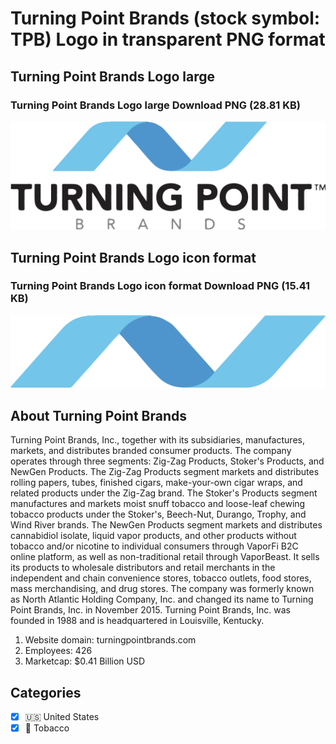 # Turning Point Brands (stock symbol: TPB) Logo in transparent PNG format

## Turning Point Brands Logo large

### Turning Point Brands Logo large Download PNG (28.81 KB)

![Turning Point Brands Logo large Download PNG (28.81 KB)](/img/orig/TPB_BIG-f72ceaa2.png)

## Turning Point Brands Logo icon format

### Turning Point Brands Logo icon format Download PNG (15.41 KB)

![Turning Point Brands Logo icon format Download PNG (15.41 KB)](/img/orig/TPB-08b19a65.png)

## About Turning Point Brands

Turning Point Brands, Inc., together with its subsidiaries, manufactures, markets, and distributes branded consumer products. The company operates through three segments: Zig-Zag Products, Stoker's Products, and NewGen Products. The Zig-Zag Products segment markets and distributes rolling papers, tubes, finished cigars, make-your-own cigar wraps, and related products under the Zig-Zag brand. The Stoker's Products segment manufactures and markets moist snuff tobacco and loose-leaf chewing tobacco products under the Stoker's, Beech-Nut, Durango, Trophy, and Wind River brands. The NewGen Products segment markets and distributes cannabidiol isolate, liquid vapor products, and other products without tobacco and/or nicotine to individual consumers through VaporFi B2C online platform, as well as non-traditional retail through VaporBeast. It sells its products to wholesale distributors and retail merchants in the independent and chain convenience stores, tobacco outlets, food stores, mass merchandising, and drug stores. The company was formerly known as North Atlantic Holding Company, Inc. and changed its name to Turning Point Brands, Inc. in November 2015. Turning Point Brands, Inc. was founded in 1988 and is headquartered in Louisville, Kentucky.

1. Website domain: turningpointbrands.com
2. Employees: 426
3. Marketcap: $0.41 Billion USD


## Categories
- [x] 🇺🇸 United States
- [x] 🚬 Tobacco
